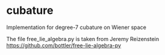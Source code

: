 # cubature
Implementation for degree-7 cubature on Wiener space

The file free_lie_algebra.py is taken from Jeremy Reizenstein https://github.com/bottler/free-lie-algebra-py
